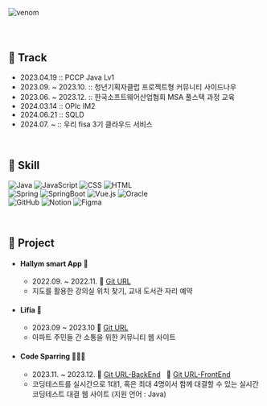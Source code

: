 ![venom](https://capsule-render.vercel.app/api?type=venom&height=150&text=Kim%20Hye%20Bin&fontSize=50&color=0:000000,1000:D3D3D3&stroke=000000&fontColor=DCDCDC)
<h3 align="right"></h3>

<!--## .🙋🏻‍♀️ Introduction~-
- 🔗 [Tistory URL](https://kimparkpark.tistory.com/)
- 🔗 [Notion URL]() 고민-->
<br>

## 📌 Track
- 2023.04.19 :: PCCP Java Lv1
- 2023.09. ~ 2023.10. :: 청년기획자클럽 프로젝트형 커뮤니티 사이드나우
- 2023.06. ~ 2023.12. :: 한국소프트웨어산업협회 MSA 풀스택 과정 교육
- 2024.03.14 :: OPIc IM2
- 2024.06.21 :: SQLD
- 2024.07. ~ :: 우리 fisa 3기 클라우드 서비스
<br>

## 📌 Skill
![Java](https://img.shields.io/badge/java-%23ED8B00.svg?style=for-the-badge&logo=openjdk&logoColor=white)
![JavaScript](https://img.shields.io/badge/javascript-%23323330.svg?style=for-the-badge&logo=javascript&logoColor=%23F7DF1E)
![CSS](https://img.shields.io/badge/css-%231572B6.svg?style=for-the-badge&logo=css3&logoColor=white)
![HTML](https://img.shields.io/badge/html-%23E34F26.svg?style=for-the-badge&logo=html5&logoColor=white)
<br>
![Spring](https://img.shields.io/badge/spring-%236DB33F.svg?style=for-the-badge&logo=spring&logoColor=white)
![SpringBoot](https://img.shields.io/badge/springboot-%236DB33F.svg?style=for-the-badge&logo=springboot&logoColor=white)
![Vue.js](https://img.shields.io/badge/vue.js-%2335495e.svg?style=for-the-badge&logo=vuedotjs&logoColor=%234FC08D)
![Oracle](https://img.shields.io/badge/Oracle-F80000?style=for-the-badge&logo=oracle&logoColor=white)
<br>
![GitHub](https://img.shields.io/badge/github-%23121011.svg?style=for-the-badge&logo=github&logoColor=white)
![Notion](https://img.shields.io/badge/Notion-%23000000.svg?style=for-the-badge&logo=notion&logoColor=white)
![Figma](https://img.shields.io/badge/figma-%23F24E1E.svg?style=for-the-badge&logo=figma&logoColor=white)
<!--
- Languages

  ![Java](https://img.shields.io/badge/java-%23ED8B00.svg?style=for-the-badge&logo=openjdk&logoColor=white)
  ![JavaScript](https://img.shields.io/badge/javascript-%23323330.svg?style=for-the-badge&logo=javascript&logoColor=%23F7DF1E)
  ![CSS](https://img.shields.io/badge/css-%231572B6.svg?style=for-the-badge&logo=css3&logoColor=white)
  ![HTML](https://img.shields.io/badge/html-%23E34F26.svg?style=for-the-badge&logo=html5&logoColor=white)
- Frameworks, Platforms and Libraries

  ![Spring](https://img.shields.io/badge/spring-%236DB33F.svg?style=for-the-badge&logo=spring&logoColor=white)
  ![SpringBoot](https://img.shields.io/badge/springboot-%236DB33F.svg?style=for-the-badge&logo=springboot&logoColor=white)
  ![Vue.js](https://img.shields.io/badge/vue.js-%2335495e.svg?style=for-the-badge&logo=vuedotjs&logoColor=%234FC08D)
- IDEs

  ![Eclipse](https://img.shields.io/badge/Eclipse-FE7A16.svg?style=for-the-badge&logo=Eclipse&logoColor=white)
  ![IntelliJ IDEA](https://img.shields.io/badge/IntelliJIDEA-000000.svg?style=for-the-badge&logo=intellij-idea&logoColor=white)
  ![Visual Studio Code](https://img.shields.io/badge/Visual%20Studio%20Code-0078d7.svg?style=for-the-badge&logo=visual-studio-code&logoColor=white)
- Other

  ![GitHub](https://img.shields.io/badge/github-%23121011.svg?style=for-the-badge&logo=github&logoColor=white)
  ![Notion](https://img.shields.io/badge/Notion-%23000000.svg?style=for-the-badge&logo=notion&logoColor=white)
  ![Figma](https://img.shields.io/badge/figma-%23F24E1E.svg?style=for-the-badge&logo=figma&logoColor=white)
  ![Oracle](https://img.shields.io/badge/Oracle-F80000?style=for-the-badge&logo=oracle&logoColor=white)-->
<br>

## 📌 Project
- <h4>Hallym smart App 📱</h4>

  - 2022.09. ~ 2022.11. 🔗 [Git URL](https://github.com/qbobl5/Hallym_smart_App.git)
  - 지도를 활용한 강의실 위치 찾기, 교내 도서관 자리 예약
- <h4>Lifia 🏡</h4>

  - 2023.09 ~ 2023.10 🔗 [Git URL](https://github.com/SIDENOW-LIFIA/FE-Lifia.git)
  - 아파트 주민들 간 소통을 위한 커뮤니티 웹 사이트
- <h4>Code Sparring 👩🏻‍💻</h4>

  - 2023.11. ~ 2023.12. 🔗 [Git URL-BackEnd](https://github.com/qbobl5/code-sparring-back.git) &nbsp; 🔗 [Git URL-FrontEnd](https://github.com/qbobl5/code-sparring-front.git)
  - 코딩테스트를 실시간으로 1대1, 혹은 최대 4명이서 함께 대결할 수 있는 실시간 코딩테스트 대결 웹 사이트 (지원 언어 : Java)
<br>
